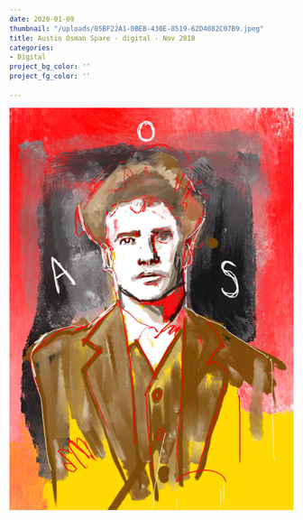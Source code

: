 ```yaml
---
date: 2020-01-09
thumbnail: "/uploads/05BF22A1-0BEB-430E-8519-62D4082C07B9.jpeg"
title: Austin Osman Spare - digital - Nov 2018
categories:
- Digital
project_bg_color: ''
project_fg_color: ''

---
```

![](/uploads/05BF22A1-0BEB-430E-8519-62D4082C07B9.jpeg)